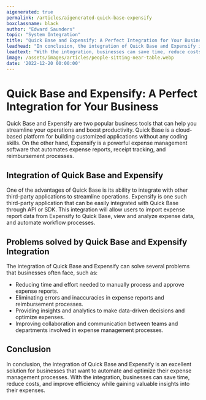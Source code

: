 ```yaml
---
aigenerated: true
permalink: /articles/aigenerated-quick-base-expensify
boxclassname: black
author: "Edward Saunders"
topic: "System Integration"
title: "Quick Base and Expensify: A Perfect Integration for Your Business"
leadhead: "In conclusion, the integration of Quick Base and Expensify is an excellent solution for businesses that want to automate and optimize their expense management processes"
leadtext: "With the integration, businesses can save time, reduce costs, and improve efficiency while gaining valuable insights into their expenses."
image: /assets/images/articles/people-sitting-near-table.webp
date: '2022-12-20 00:00:00'
---
```

<div class="arttext">     <h1>Quick Base and Expensify: A Perfect Integration for Your Business</h1>
     <p>Quick Base and Expensify are two popular business tools that can help you streamline your operations and boost productivity. Quick Base is a cloud-based platform for building customized applications without any coding skills. On the other hand, Expensify is a powerful expense management software that automates expense reports, receipt tracking, and reimbursement processes. </p>
     <h2>Integration of Quick Base and Expensify</h2>
     <p>One of the advantages of Quick Base is its ability to integrate with other third-party applications to streamline operations. Expensify is one such third-party application that can be easily integrated with Quick Base through API or SDK. This integration will allow users to import expense report data from Expensify to Quick Base, view and analyze expense data, and automate workflow processes. </p>
     <h2>Problems solved by Quick Base and Expensify Integration</h2>
     <p>The integration of Quick Base and Expensify can solve several problems that businesses often face, such as:</p>
     <ul>
       <li>Reducing time and effort needed to manually process and approve expense reports.</li>
       <li>Eliminating errors and inaccuracies in expense reports and reimbursement processes.</li>
       <li>Providing insights and analytics to make data-driven decisions and optimize expenses.</li>
       <li>Improving collaboration and communication between teams and departments involved in expense management processes.</li>
     </ul>
     <h2>Conclusion</h2>
     <p>In conclusion, the integration of Quick Base and Expensify is an excellent solution for businesses that want to automate and optimize their expense management processes. With the integration, businesses can save time, reduce costs, and improve efficiency while gaining valuable insights into their expenses. </p>
</div>